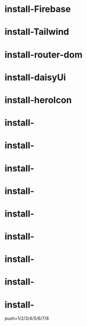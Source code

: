 # install-Firebase
# install-Tailwind
# install-router-dom
# install-daisyUi
# install-heroIcon
# install-
# install-
# install-
# install-
# install-
# install-
# install-
# install-
# install-

push=1/2/3/4/5/6/7/8